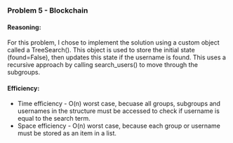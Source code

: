 ### Problem 5 - Blockchain

#### Reasoning:
For this problem, I chose to implement the solution using a custom object called a TreeSearch().  This object is used to store the initial state (found=False), then updates this state if the username is found.  This uses a recursive approach by calling search_users() to move through the subgroups.


#### Efficiency:
* Time efficiency - O(n) worst case, becuase all groups, subgroups and usernames in the structure must be accessed to check if username is equal to the search term.
* Space efficiency - O(n) worst case, because each group or username must be stored as an item in a list.


